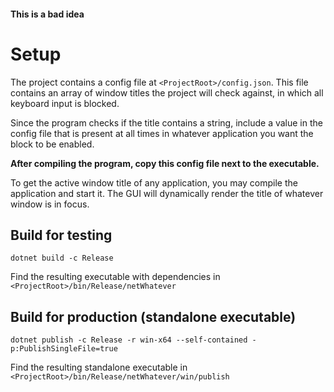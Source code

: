 #### This is a bad idea

# Setup

The project contains a config file at `<ProjectRoot>/config.json`.
This file contains an array of window titles the project will check against, in which all keyboard input is blocked.

Since the program checks if the title contains a string, include a value in the config file that is present at all times in whatever application you want the block to be enabled. 

**After compiling the program, copy this config file next to the executable.**

To get the active window title of any application, you may compile the application and start it. The GUI will dynamically render the title of whatever window is in focus.

## Build for testing

```shell
dotnet build -c Release
```

Find the resulting executable with dependencies in `<ProjectRoot>/bin/Release/netWhatever`

## Build for production (standalone executable)

```shell
dotnet publish -c Release -r win-x64 --self-contained -p:PublishSingleFile=true
```

Find the resulting standalone executable in `<ProjectRoot>/bin/Release/netWhatever/win/publish`
